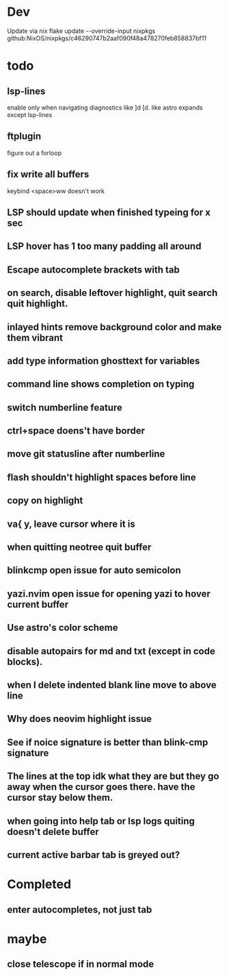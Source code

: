# Dev
Update via nix flake update --override-input nixpkgs github:NixOS/nixpkgs/c46290747b2aaf090f48a478270feb858837bf11

# todo

## lsp-lines
enable only when navigating diagnostics like ]d \[d. like astro expands except lsp-lines

## ftplugin
figure out a forloop

## fix write all buffers
keybind \<space>ww doesn't work

## LSP should update when finished typeing for x sec
## LSP hover has 1 too many padding all around
## Escape autocomplete brackets with tab
## on search, disable leftover highlight, quit search quit highlight.
## inlayed hints remove background color and make them vibrant
## add type information ghosttext for variables
## command line shows completion on typing
## switch numberline feature
## ctrl+space doens't have border
## move git statusline after numberline
## flash shouldn't highlight spaces before line
## copy on highlight
## va{ y, leave cursor where it is
## when quitting neotree quit buffer
## blinkcmp open issue for auto semicolon
## yazi.nvim open issue for opening yazi to hover current buffer
## Use astro's color scheme
## disable autopairs for md and txt (except in code blocks).
## when I delete indented blank line move to above line
## Why does neovim highlight issue
## See if noice signature is better than blink-cmp signature
## The lines at the top idk what they are but they go away when the cursor goes there. have the cursor stay below them.
## when going into help tab or lsp logs quiting doesn't delete buffer
## current active barbar tab is greyed out?

# Completed

## enter autocompletes, not just tab

# maybe

## close telescope if in normal mode
